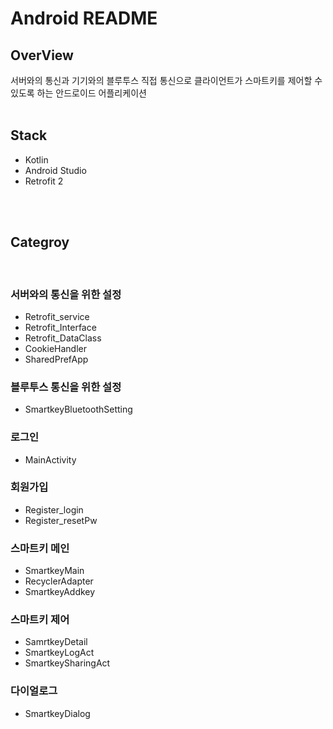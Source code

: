 # Android README

## OverView

 서버와의 통신과 기기와의 블루투스 직접 통신으로 클라이언트가 스마트키를 제어할 수 있도록 하는 안드로이드 어플리케이션 
 <br/>
<br/>

## Stack
 - Kotlin
 - Android Studio
 - Retrofit 2
<br/>
<br/>

## Categroy
<br/>

### 서버와의 통신을 위한 설정
- Retrofit_service<br/>
- Retrofit_Interface<br/>
- Retrofit_DataClass<br/>
- CookieHandler<br/>
- SharedPrefApp<br/>

### 블루투스 통신을 위한 설정
- SmartkeyBluetoothSetting<br/>

### 로그인
- MainActivity<br/>

### 회원가입
- Register_login<br/>
- Register_resetPw<br/>

### 스마트키 메인
- SmartkeyMain<br/>
- RecyclerAdapter<br/>
- SmartkeyAddkey<br/>

### 스마트키 제어
- SamrtkeyDetail <br/>
- SmartkeyLogAct<br/>
- SmartkeySharingAct<br/>

### 다이얼로그
- SmartkeyDialog
<br/>
<br/>
<br/>
